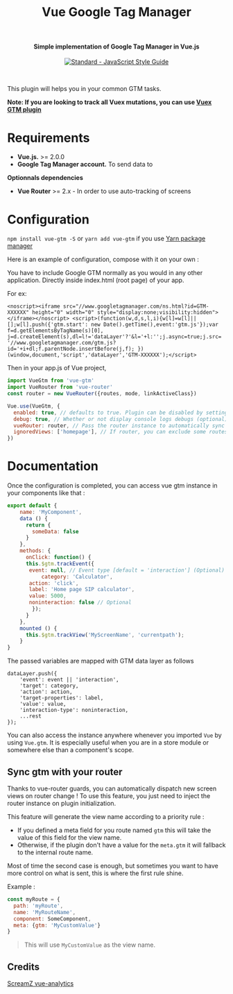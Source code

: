 <h1 align="center">
  Vue Google Tag Manager
  <br>
  <br>
</h1>

<h4 align="center">Simple implementation of Google Tag Manager in Vue.js</h4>

<p align="center">
  <a href="https://github.com/feross/standard"><img src="https://cdn.rawgit.com/feross/standard/master/badge.svg" alt="Standard - JavaScript Style Guide"></a>
</p>
<br>

This plugin will helps you in your common GTM tasks.

**Note: If you are looking to track all Vuex mutations, you can use [Vuex GTM plugin](https://gist.github.com/matt-e-king/ebdb39088c50b96bbbbe77c5bc8abb2b)**

# Requirements

- **Vue.js.** >= 2.0.0
- **Google Tag Manager account.** To send data to

**Optionnals dependencies**

- **Vue Router** >= 2.x - In order to use auto-tracking of screens


# Configuration

`npm install vue-gtm -S` or `yarn add vue-gtm` if you use [Yarn package manager](https://yarnpkg.com/)

Here is an example of configuration, compose with it on your own :

You have to include Google GTM normally as you would in any other application. Directly inside index.html (root page) of your app.

For ex: 

`<noscript><iframe src="//www.googletagmanager.com/ns.html?id=GTM-XXXXXX"
	height="0" width="0" style="display:none;visibility:hidden"></iframe></noscript>
	<script>(function(w,d,s,l,i){w[l]=w[l]||[];w[l].push({'gtm.start':
	new Date().getTime(),event:'gtm.js'});var f=d.getElementsByTagName(s)[0],
	j=d.createElement(s),dl=l!='dataLayer'?'&l='+l:'';j.async=true;j.src=
	'//www.googletagmanager.com/gtm.js?id='+i+dl;f.parentNode.insertBefore(j,f);
	})(window,document,'script','dataLayer','GTM-XXXXXX');</script>`

Then in your app.js of Vue project,

```javascript
import VueGtm from 'vue-gtm'
import VueRouter from 'vue-router'
const router = new VueRouter({routes, mode, linkActiveClass})

Vue.use(VueGtm, {
  enabled: true, // defaults to true. Plugin can be disabled by setting this to false for Ex: enabled: !!GDPR_Cookie
  debug: true, // Whether or not display console logs debugs (optional)
  vueRouter: router, // Pass the router instance to automatically sync with router (optional)
  ignoredViews: ['homepage'], // If router, you can exclude some routes name (case insensitive) (optional)
})
```

# Documentation

Once the configuration is completed, you can access vue gtm instance in your components like that :

```javascript
export default {
    name: 'MyComponent',
    data () {
      return {
        someData: false
      }
    },
    methods: {
      onClick: function() {
      this.$gtm.trackEvent({
	   event: null, // Event type [default = 'interaction'] (Optional)
      	   category: 'Calculator',
	   action: 'click',
	   label: 'Home page SIP calculator',
	   value: 5000,
	   noninteraction: false // Optional
      	});
      }
    },
    mounted () {
      this.$gtm.trackView('MyScreenName', 'currentpath');
    }
}
```

The passed variables are mapped with GTM data layer as follows

```
dataLayer.push({
	'event': event || 'interaction',
	'target': category,
	'action': action,
	'target-properties': label,
	'value': value,
	'interaction-type': noninteraction,
	...rest
});
```

You can also access the instance anywhere whenever you imported `Vue` by using `Vue.gtm`. It is especially useful when you are in a store module or
somewhere else than a component's scope.

## Sync gtm with your router

Thanks to vue-router guards, you can automatically dispatch new screen views on router change !
To use this feature, you just need to inject the router instance on plugin initialization.

This feature will generate the view name according to a priority rule :
- If you defined a meta field for you route named `gtm` this will take the value of this field for the view name.
- Otherwise, if the plugin don't have a value for the `meta.gtm` it will fallback to the internal route name.

Most of time the second case is enough, but sometimes you want to have more control on what is sent, this is where the first rule shine.

Example : 
```javascript
const myRoute = {
  path: 'myRoute',
  name: 'MyRouteName',
  component: SomeComponent,
  meta: {gtm: 'MyCustomValue'}
}
```

> This will use `MyCustomValue` as the view name.

## Credits
[ScreamZ vue-analytics](https://github.com/ScreamZ/vue-analytics)
